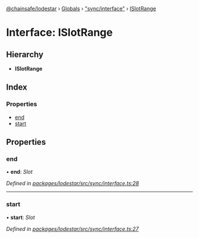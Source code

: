 [@chainsafe/lodestar](../README.md) › [Globals](../globals.md) › ["sync/interface"](../modules/_sync_interface_.md) › [ISlotRange](_sync_interface_.islotrange.md)

# Interface: ISlotRange

## Hierarchy

* **ISlotRange**

## Index

### Properties

* [end](_sync_interface_.islotrange.md#end)
* [start](_sync_interface_.islotrange.md#start)

## Properties

###  end

• **end**: *Slot*

*Defined in [packages/lodestar/src/sync/interface.ts:28](https://github.com/ChainSafe/lodestar/blob/393d800/packages/lodestar/src/sync/interface.ts#L28)*

___

###  start

• **start**: *Slot*

*Defined in [packages/lodestar/src/sync/interface.ts:27](https://github.com/ChainSafe/lodestar/blob/393d800/packages/lodestar/src/sync/interface.ts#L27)*
